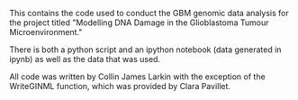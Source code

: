 This contains the code used to conduct the GBM genomic data analysis for the project titled "Modelling DNA Damage in the Glioblastoma Tumour Microenvironment."

There is both a python script and an ipython notebook (data generated in ipynb) as well as the data that was used.

All code was written by Collin James Larkin with the exception of the WriteGINML function, which was provided by Clara Pavillet.
